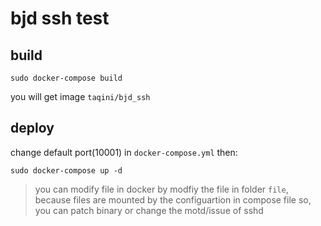 # bjd ssh test

## build
```
sudo docker-compose build
```
you will get image `taqini/bjd_ssh`

## deploy
change default port(10001) in `docker-compose.yml`
then:
```
sudo docker-compose up -d
```

> you can modify file in docker by modfiy the file in folder `file`, 
> because files are mounted by the configuartion in compose file
> so, you can patch binary or change the motd/issue of sshd
